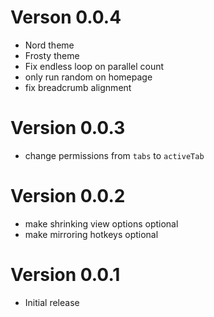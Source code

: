 # Verson 0.0.4

- Nord theme
- Frosty theme
- Fix endless loop on parallel count
- only run random on homepage
- fix breadcrumb alignment

# Version 0.0.3

- change permissions from `tabs` to `activeTab`

# Version 0.0.2

- make shrinking view options optional
- make mirroring hotkeys optional

# Version 0.0.1

- Initial release
